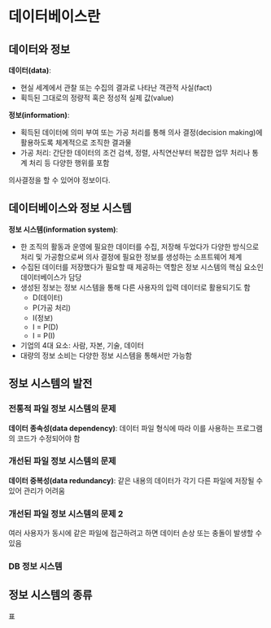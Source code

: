 # 데이터베이스란
## 데이터와 정보
**데이터(data)**:
- 현실 세계에서 관찰 또는 수집의 결과로 나타난 객관적 사실(fact)
- 획득된 그대로의 정량적 혹은 정성적 실제 값(value)

**정보(information)**:
- 획득된 데이터에 의미 부여 또는 가공 처리를 통해 의사 결정(decision making)에 활용하도록 체계적으로 조직한 결과물
- 가공 처리: 간단한 데이터의 조건 검색, 정렬, 사칙연산부터 복잡한 업무 처리나 통계 처리 등 다양한 행위를 포함

의사결정을 할 수 있어야 정보이다.

## 데이터베이스와 정보 시스템

**정보 시스템(information system)**:
- 한 조직의 활동과 운영에 필요한 데이터를 수집, 저장해 두었다가 다양한 방식으로 처리 및 가공함으로써 의사 결정에 필요한 정보를 생성하는 소프트웨어 체계
- 수집된 데이터를 저장했다가 필요할 때 제공하는 역할은 정보 시스템의 핵심 요소인 데이터베이스가 담당
- 생성된 정보는 정보 시스템을 통해 다른 사용자의 입력 데이터로 활용되기도 함
  - D(데이터)
  - P(가공 처리)
  - I(정보)
  - I = P(D)
  - I = P(I)
- 기업의 4대 요소: 사람, 자본, 기술, 데이터
- 대량의 정보 소비는 다양한 정보 시스템을 통해서만 가능함

## 정보 시스템의 발전
### 전통적 파일 정보 시스템의 문제
**데이터 종속성(data dependency)**: 데이터 파일 형식에 따라 이를 사용하는 프로그램의 코드가 수정되어야 함

### 개선된 파일 정보 시스템의 문제
**데이터 중복성(data redundancy)**: 같은 내용의 데이터가 각기 다른 파일에 저장될 수 있어 관리가 어려움

### 개선된 파일 정보 시스템의 문제 2
여러 사용자가 동시에 같은 파일에 접근하려고 하면 데이터 손상 또는 충돌이 발생할 수 있음

### DB 정보 시스템

## 정보 시스템의 종류

표

